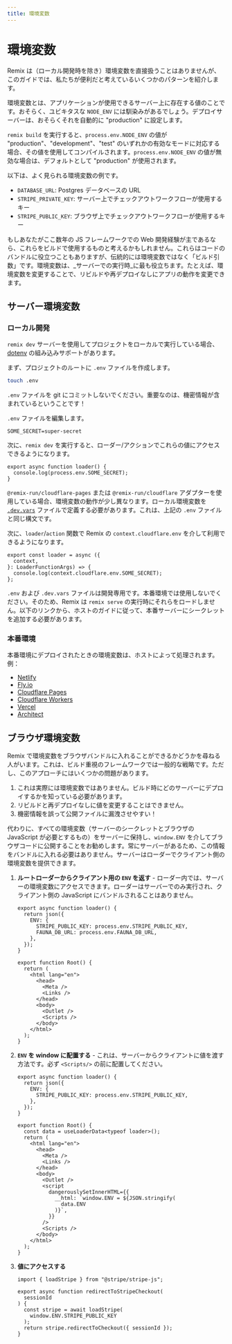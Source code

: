 ```yaml
---
title: 環境変数
---
```


# 環境変数

Remix は（ローカル開発時を除き）環境変数を直接扱うことはありませんが、このガイドでは、私たちが便利だと考えているいくつかのパターンを紹介します。

環境変数とは、アプリケーションが使用できるサーバー上に存在する値のことです。おそらく、ユビキタスな `NODE_ENV` には馴染みがあるでしょう。デプロイサーバーは、おそらくそれを自動的に "production" に設定します。

<docs-warning> `remix build` を実行すると、`process.env.NODE_ENV` の値が "production"、"development"、"test" のいずれかの有効なモードに対応する場合、その値を使用してコンパイルされます。`process.env.NODE_ENV` の値が無効な場合は、デフォルトとして "production" が使用されます。</docs-warning>

以下は、よく見られる環境変数の例です。

- `DATABASE_URL`: Postgres データベースの URL
- `STRIPE_PRIVATE_KEY`: サーバー上でチェックアウトワークフローが使用するキー
- `STRIPE_PUBLIC_KEY`: ブラウザ上でチェックアウトワークフローが使用するキー

もしあなたがここ数年の JS フレームワークでの Web 開発経験が主であるなら、これらをビルドで使用するものと考えるかもしれません。これらはコードのバンドルに役立つこともありますが、伝統的には環境変数ではなく「ビルド引数」です。環境変数は、_サーバーでの実行時_に最も役立ちます。たとえば、環境変数を変更することで、リビルドや再デプロイなしにアプリの動作を変更できます。

## サーバー環境変数

### ローカル開発

`remix dev` サーバーを使用してプロジェクトをローカルで実行している場合、[dotenv][dotenv] の組み込みサポートがあります。

まず、プロジェクトのルートに `.env` ファイルを作成します。

```sh
touch .env
```

<docs-error><code>.env</code> ファイルを git にコミットしないでください。重要なのは、機密情報が含まれているということです！</docs-error>

`.env` ファイルを編集します。

```
SOME_SECRET=super-secret
```

次に、`remix dev` を実行すると、ローダー/アクションでこれらの値にアクセスできるようになります。

```tsx
export async function loader() {
  console.log(process.env.SOME_SECRET);
}
```

`@remix-run/cloudflare-pages` または `@remix-run/cloudflare` アダプターを使用している場合、環境変数の動作が少し異なります。ローカル環境変数を [`.dev.vars`][dev-vars] ファイルで定義する必要があります。これは、上記の `.env` ファイルと同じ構文です。

次に、`loader`/`action` 関数で Remix の `context.cloudflare.env` を介して利用できるようになります。

```tsx
export const loader = async ({
  context,
}: LoaderFunctionArgs) => {
  console.log(context.cloudflare.env.SOME_SECRET);
};
```

`.env` および `.dev.vars` ファイルは開発専用です。本番環境では使用しないでください。そのため、Remix は `remix serve` の実行時にそれらをロードしません。以下のリンクから、ホストのガイドに従って、本番サーバーにシークレットを追加する必要があります。

### 本番環境

本番環境にデプロイされたときの環境変数は、ホストによって処理されます。例：

- [Netlify][netlify]
- [Fly.io][fly-io]
- [Cloudflare Pages][cloudflare-pages]
- [Cloudflare Workers][cloudflare-workers]
- [Vercel][vercel]
- [Architect][architect]

## ブラウザ環境変数

Remix で環境変数をブラウザバンドルに入れることができるかどうかを尋ねる人がいます。これは、ビルド重視のフレームワークでは一般的な戦略です。ただし、このアプローチにはいくつかの問題があります。

1. これは実際には環境変数ではありません。ビルド時にどのサーバーにデプロイするかを知っている必要があります。
2. リビルドと再デプロイなしに値を変更することはできません。
3. 機密情報を誤って公開ファイルに漏洩させやすい！

代わりに、すべての環境変数（サーバーのシークレットとブラウザの JavaScript が必要とするもの）をサーバーに保持し、`window.ENV` を介してブラウザコードに公開することをお勧めします。常にサーバーがあるため、この情報をバンドルに入れる必要はありません。サーバーはローダーでクライアント側の環境変数を提供できます。

1. **ルートローダーからクライアント用の `ENV` を返す** - ローダー内では、サーバーの環境変数にアクセスできます。ローダーはサーバーでのみ実行され、クライアント側の JavaScript にバンドルされることはありません。

   ```tsx lines=[3-6]
   export async function loader() {
     return json({
       ENV: {
         STRIPE_PUBLIC_KEY: process.env.STRIPE_PUBLIC_KEY,
         FAUNA_DB_URL: process.env.FAUNA_DB_URL,
       },
     });
   }

   export function Root() {
     return (
       <html lang="en">
         <head>
           <Meta />
           <Links />
         </head>
         <body>
           <Outlet />
           <Scripts />
         </body>
       </html>
     );
   }
   ```

2. **`ENV` を window に配置する** - これは、サーバーからクライアントに値を渡す方法です。必ず `<Scripts/>` の前に配置してください。

   ```tsx lines=[10,19-25]
   export async function loader() {
     return json({
       ENV: {
         STRIPE_PUBLIC_KEY: process.env.STRIPE_PUBLIC_KEY,
       },
     });
   }

   export function Root() {
     const data = useLoaderData<typeof loader>();
     return (
       <html lang="en">
         <head>
           <Meta />
           <Links />
         </head>
         <body>
           <Outlet />
           <script
             dangerouslySetInnerHTML={{
               __html: `window.ENV = ${JSON.stringify(
                 data.ENV
               )}`,
             }}
           />
           <Scripts />
         </body>
       </html>
     );
   }
   ```

3. **値にアクセスする**

   ```tsx lines=[6-8]
   import { loadStripe } from "@stripe/stripe-js";

   export async function redirectToStripeCheckout(
     sessionId
   ) {
     const stripe = await loadStripe(
       window.ENV.STRIPE_PUBLIC_KEY
     );
     return stripe.redirectToCheckout({ sessionId });
   }
   ```

[dotenv]: https://www.npmjs.com/package/dotenv
[netlify]: https://docs.netlify.com/configure-builds/environment-variables
[fly-io]: https://fly.io/docs/reference/secrets
[cloudflare-pages]: https://developers.cloudflare.com/pages/platform/build-configuration/#environment-variables
[cloudflare-workers]: https://developers.cloudflare.com/workers/platform/environment-variables
[vercel]: https://vercel.com/docs/environment-variables
[architect]: https://arc.codes/docs/en/reference/cli/env
[dev-vars]: https://developers.cloudflare.com/pages/functions/bindings/#interact-with-your-environment-variables-locally
